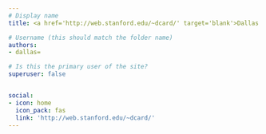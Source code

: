 ```yaml
---
# Display name
title: <a href='http://web.stanford.edu/~dcard/' target='blank'>Dallas Card</a>

# Username (this should match the folder name)
authors:
- dallas=

# Is this the primary user of the site?
superuser: false


social:
- icon: home
  icon_pack: fas
  link: 'http://web.stanford.edu/~dcard/'
---
```


